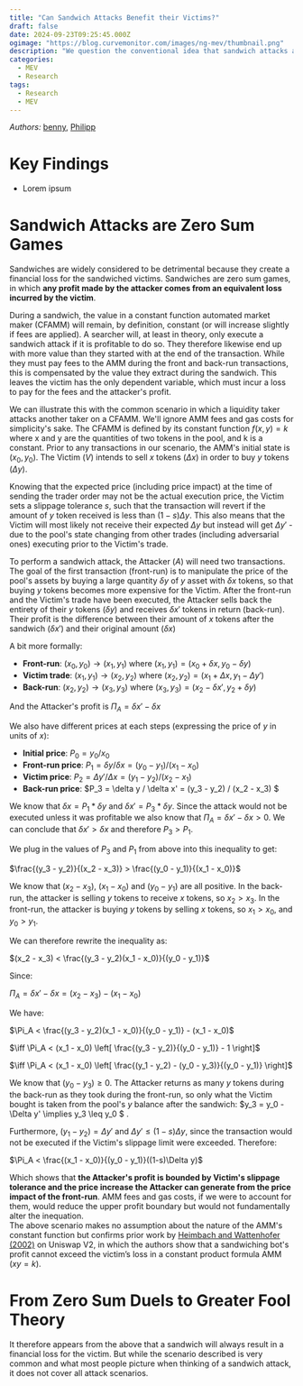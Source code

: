 ```yaml
---
title: "Can Sandwich Attacks Benefit their Victims?"
draft: false
date: 2024-09-23T09:25:45.000Z
ogimage: "https://blog.curvemonitor.com/images/ng-mev/thumbnail.png"
description: "We question the conventional idea that sandwich attacks are always financially detrimental to their victims with empirical examples and theoretical justifications for the contrary."
categories:
  - MEV
  - Research
tags:
  - Research
  - MEV
---
```


_Authors:_ [benny](https://warpcast.com/bennylada), [Philipp](https://twitter.com/phil_00llama) 

# Key Findings

- Lorem ipsum

# Sandwich Attacks are Zero Sum Games

Sandwiches are widely considered to be detrimental because they create a financial loss for the sandwiched victims.
Sandwiches are zero sum games, in which **any profit made by the attacker comes from an equivalent loss incurred by the victim**.

During a sandwich, the value in a constant function automated market maker (CFAMM) will remain, by definition, constant (or will increase slightly if fees are applied). 
A searcher will, at least in theory, only execute a sandwich attack if it is profitable to do so. 
They therefore likewise end up with more value than they started with at the end of the transaction.
While they must pay fees to the AMM during the front and back-run transactions, this is compensated by the value they extract during the sandwich.
This leaves the victim has the only dependent variable, which must incur a loss to pay for the fees and the attacker's profit.

We can illustrate this with the common scenario in which a liquidity taker attacks another taker on a CFAMM. 
We'll ignore AMM fees and gas costs for simplicity's sake. 
The CFAMM is defined by its constant function $f(x, y) = k$ where x and y are the quantities of two tokens in the pool, and k is a constant.
Prior to any transactions in our scenario, the AMM's initial state is $(x_0, y_0)$.
The Victim ($V$) intends to sell $x$ tokens ($\Delta x$) in order to buy $y$ tokens ($\Delta y$).

Knowing that the expected price (including price impact) at the time of sending the trader order may not be the actual execution price, the Victim sets a slippage tolerance $s$, such that the transaction will revert if the amount of $y$ token received is less than $(1-s)\Delta y$.
This also means that the Victim will most likely not receive their expected $\Delta y$ but instead will get $\Delta y'$ - due to the pool's state changing from other trades (including adversarial ones) executing prior to the Victim's trade.

To perform a sandwich attack, the Attacker ($A$) will need two transactions.
The goal of the first transaction (front-run) is to manipulate the price of the pool's assets by buying a large quantity $\delta y$ of $y$ asset with $\delta x$ tokens, so that buying $y$ tokens becomes more expensive for the Victim.
After the front-run and the Victim's trade have been executed, the Attacker sells back the entirety of their $y$ tokens ($\delta y$) and receives $\delta x'$ tokens in return (back-run).
Their profit is the difference between their amount of $x$ tokens after the sandwich ($\delta x'$) and their original amount ($\delta x$)

A bit more formally:

- **Front-run**: $(x_0, y_0) \longrightarrow (x_1, y_1)$ where $(x_1, y_1) = (x_0 + \delta x, y_0 - \delta y)$
- **Victim trade**: $(x_1, y_1) \longrightarrow (x_2, y_2)$ where $(x_2, y_2) = (x_1 + \Delta x, y_1 - \Delta y')$
- **Back-run**: $(x_2, y_2) \longrightarrow (x_3, y_3)$ where $(x_3, y_3) = (x_2 - \delta x', y_2 + \delta y)$

And the Attacker's profit is $\Pi_A = \delta x' - \delta x$  

We also have different prices at each steps (expressing the price of $y$ in units of $x$):
- **Initial price**: $P_0 = y_0 / x_0$
- **Front-run price**: $P_1 = \delta y / \delta x = (y_0 - y_1) / (x_1 - x_0)$
- **Victim price**: $P_2 = \Delta y' / \Delta x = (y_1 - y_2) / (x_2 - x_1)$
- **Back-run price**: $P_3 = \delta y / \delta x' = (y_3 - y_2) / (x_2 - x_3) $


We know that $\delta x = P_1 * \delta y$ and $\delta x' = P_3 * \delta y$. 
Since the attack would not be executed unless it was profitable we also know that $\Pi_A =  \delta x' - \delta x > 0$. We can conclude that $\delta x' > \delta x$ and therefore $P_3 > P_1$.

We plug in the values of $P_3$ and $P_1$ from above into this inequality to get:

$\frac{(y_3 - y_2)}{(x_2 - x_3)} > \frac{(y_0 - y_1)}{(x_1 - x_0)}$

We know that $(x_2 - x_3)$, $(x_1 - x_0)$ and $(y_0 - y_1)$ are all positive. 
In the back-run, the attacker is selling $y$ tokens to receive $x$ tokens, so $x_2 > x_3$.
In the front-run, the attacker is buying $y$ tokens by selling $x$ tokens, so $x_1 > x_0$, and $y_0 > y_1$.

We can therefore rewrite the inequality as:

$(x_2 - x_3) < \frac{(y_3 - y_2)(x_1 - x_0)}{(y_0 - y_1)}$

Since:

$\Pi_A = \delta x' - \delta x = (x_2 - x_3) - (x_1 - x_0)$

We have:

$\Pi_A < \frac{(y_3 - y_2)(x_1 - x_0)}{(y_0 - y_1)} - (x_1 - x_0)$

$\iff \Pi_A < (x_1 - x_0) \left[ \frac{(y_3 - y_2)}{(y_0 - y_1)} - 1 \right]$

$\iff \Pi_A < (x_1 - x_0) \left[ \frac{(y_1 - y_2) - (y_0 - y_3)}{(y_0 - y_1)} \right]$

We know that $(y_0 - y_3) \geq 0$. The Attacker returns as many $y$ tokens during the back-run as they took during the front-run, so only what the Victim bought is taken from the pool's $y$ balance after the sandwich: $y_3 = y_0 - \Delta y' \implies y_3 \leq  y_0 $ . 

Furthermore, $(y_1 - y_2) = \Delta y'$ and $\Delta y' \leq (1-s)\Delta y$, since the transaction would not be executed if the Victim's slippage limit were exceeded. Therefore:

$\Pi_A < \frac{(x_1 - x_0)}{(y_0 - y_1)}((1-s)\Delta y)$

Which shows that **the Attacker's profit is bounded by Victim's slippage tolerance and the price increase the Attacker can generate from the price impact of the front-run**. 
AMM fees and gas costs, if we were to account for them, would reduce the upper profit boundary but would not fundamentally alter the inequation.  
The above scenario makes no assumption about the nature of the AMM's constant function but confirms prior work by [Heimbach and Wattenhofer (2002)](https://arxiv.org/pdf/2202.03762) on Uniswap V2, in which the authors show that a sandwiching bot's profit cannot exceed the victim’s loss in a constant product formula AMM ($xy = k$). 


# From Zero Sum Duels to Greater Fool Theory

It therefore appears from the above that a sandwich will always result in a financial loss for the victim.
But while the scenario described is very common and what most people picture when thinking of a sandwich attack, it does not cover all attack scenarios.

